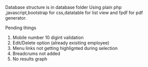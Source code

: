 Database structure is in database folder
Using plain php ,javascript,bootstrap for css,datatable for list view and fpdf for pdf generator.








Pending things
1. Mobile number 10 digint validation
2. Edit/Delete option (already exisiting employee)
3. Menu links not getting highlignted during selection
4. Breadcrums not added
5. No results graph
